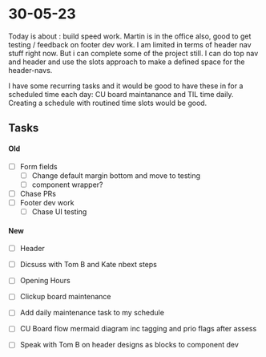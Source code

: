 # 30-05-23

Today is about : build speed work. Martin is in the office also, good to get testing / feedback on footer dev work.
I am limited in terms of header nav stuff right now. But i can complete some of the project still. I can do top nav and header and use the slots approach to make a defined space for the header-navs.

I have some recurring tasks and it would be good to have these in for a scheduled time each day: CU board maintanance and TIL time daily. Creating a schedule with routined time slots would be good.

## Tasks
#### Old
- [ ] Form fields
  - [ ] Change default margin bottom and move to testing
  - [ ] component wrapper?
- [ ] Chase PRs
- [ ] Footer dev work
    - [ ] Chase UI testing
#### New
- [ ] Header
- [ ] Dicsuss with Tom B and Kate nbext steps
- [ ] Opening Hours
- [ ] Clickup board maintenance
- [ ] Add daily maintenance task to my schedule

- [ ] CU Board flow mermaid diagram inc tagging and prio flags after assess
- [ ] Speak with Tom B on header designs as blocks to component dev